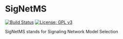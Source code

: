 # SigNetMS
[![Build Status](https://travis-ci.org/gustavoem/SigNetMS.svg?branch=master)](https://travis-ci.org/gustavoem/SigNetMS) 
[![License: GPL v3](https://img.shields.io/badge/License-GPL%20v3-blue.svg)](https://www.gnu.org/licenses/gpl-3.0)

SigNetMS stands for Signaling Network Model Selection
